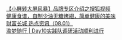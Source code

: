   
[【小屏转大屏风暴】品牌专区介绍之搜狐视频](http://www.dianyue.me/archives/273/d0800fdncv95q1tq/)  
[健康食谱，自制少油无糖烤翅，简单健康的美味](http://www.dianyue.me/archives/005/plw1ffnrcq9z4iu2/)  
[财富长城  热点资讯（08.01）](http://www.dianyue.me/archives/039/fajozxnftu58ba34/)  
[渝梦随行 | Day10实践队调研活动顺利进行](http://www.dianyue.me/archives/823/6wy342c1x6nqfr40/)